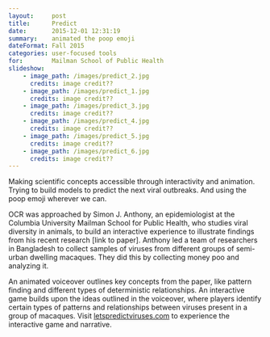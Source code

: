 ```yaml
---
layout:     post
title:      Predict
date:       2015-12-01 12:31:19
summary:    animated the poop emoji
dateFormat: Fall 2015
categories: user-focused tools
for:        Mailman School of Public Health
slideshow:
    - image_path: /images/predict_2.jpg
      credits: image credit??
    - image_path: /images/predict_1.jpg
      credits: image credit??
    - image_path: /images/predict_3.jpg
      credits: image credit??
    - image_path: /images/predict_4.jpg
      credits: image credit??
    - image_path: /images/predict_5.jpg
      credits: image credit??
    - image_path: /images/predict_6.jpg
      credits: image credit??
---
```


Making scientific concepts accessible through interactivity and animation. Trying to build models to predict the next viral outbreaks. And using the poop emoji wherever we can.

OCR was approached by Simon J. Anthony, an epidemiologist at the Columbia University Mailman School for Public Health, who studies viral diversity in animals, to build an interactive experience to illustrate findings from his recent research [link to paper]. Anthony led a team of researchers in Bangladesh to collect samples of viruses from different groups of semi-urban dwelling macaques. They did this by collecting money poo and analyzing it.

An animated voiceover outlines key concepts from the paper, like pattern finding and different types of deterministic relationships. An interactive game builds upon the ideas outlined in the voiceover, where players identify certain types of patterns and relationships between viruses present in a group of macaques. Visit <a href="http://www.letspredictviruses.com/" target="_blank">letspredictviruses.com</a> to experience the interactive game and narrative.
